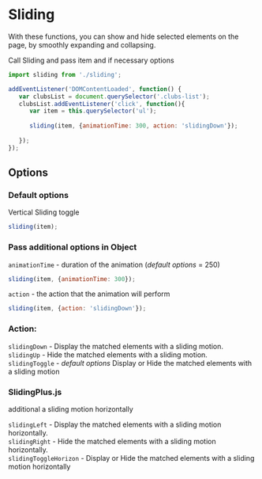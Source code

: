 # Sliding
With these functions, you can show and hide selected elements on the page, by smoothly expanding and collapsing.

Сall Sliding and pass item and if necessary options
```js
import sliding from './sliding';

addEventListener('DOMContentLoaded', function() {
   var clubsList = document.querySelector('.clubs-list');
   clubsList.addEventListener('click', function(){
      var item = this.querySelector('ul');
      
      sliding(item, {animationTime: 300, action: 'slidingDown'});
      
   });
});
```

## Options
### Default options
Vertical Sliding toggle
```js
sliding(item);
```

### Pass additional options in Object
<code>animationTime</code> - duration of the animation (*default options* = 250)
```js
sliding(item, {animationTime: 300});
```

<code>action</code> - the action that the animation will perform
```js
sliding(item, {action: 'slidingDown'});
```
### Action: 
<code>slidingDown</code> - Display the matched elements with a sliding motion. </br>
<code>slidingUp</code> - Hide the matched elements with a sliding motion. </br>
<code>slidingToggle</code> - *default options* Display or Hide the matched elements with a sliding motion </br>

### SlidingPlus.js
additional a sliding motion horizontally


<code>slidingLeft</code> - Display the matched elements with a sliding motion horizontally.  </br>
<code>slidingRight</code> - Hide the matched elements with a sliding motion horizontally.  </br>
<code>slidingToggleHorizon</code> - Display or Hide the matched elements with a sliding motion horizontally  </br>

